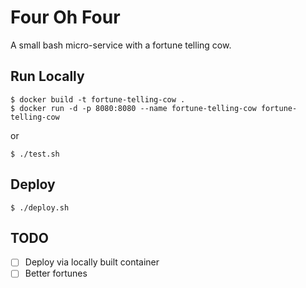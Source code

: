 # Four Oh Four

A small bash micro-service with a fortune telling cow.

## Run Locally

```
$ docker build -t fortune-telling-cow .
$ docker run -d -p 8080:8080 --name fortune-telling-cow fortune-telling-cow
```

or

```
$ ./test.sh
```

## Deploy

```
$ ./deploy.sh
```

## TODO

- [ ] Deploy via locally built container
- [ ] Better fortunes
